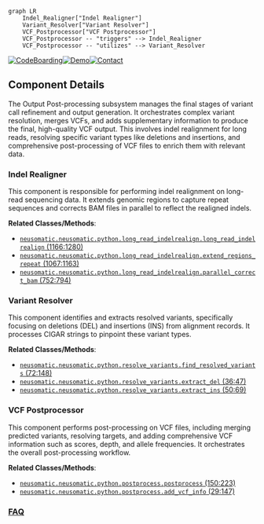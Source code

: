 ```mermaid
graph LR
    Indel_Realigner["Indel Realigner"]
    Variant_Resolver["Variant Resolver"]
    VCF_Postprocessor["VCF Postprocessor"]
    VCF_Postprocessor -- "triggers" --> Indel_Realigner
    VCF_Postprocessor -- "utilizes" --> Variant_Resolver
```
[![CodeBoarding](https://img.shields.io/badge/Generated%20by-CodeBoarding-9cf?style=flat-square)](https://github.com/CodeBoarding/CodeBoarding)[![Demo](https://img.shields.io/badge/Try%20our-Demo-blue?style=flat-square)](https://www.codeboarding.org/demo)[![Contact](https://img.shields.io/badge/Contact%20us%20-%20contact@codeboarding.org-lightgrey?style=flat-square)](mailto:contact@codeboarding.org)

## Component Details

The Output Post-processing subsystem manages the final stages of variant call refinement and output generation. It orchestrates complex variant resolution, merges VCFs, and adds supplementary information to produce the final, high-quality VCF output. This involves indel realignment for long reads, resolving specific variant types like deletions and insertions, and comprehensive post-processing of VCF files to enrich them with relevant data.

### Indel Realigner
This component is responsible for performing indel realignment on long-read sequencing data. It extends genomic regions to capture repeat sequences and corrects BAM files in parallel to reflect the realigned indels.


**Related Classes/Methods**:

- <a href="https://github.com/bioinform/neusomatic/blob/master/neusomatic/python/long_read_indelrealign.py#L1166-L1280" target="_blank" rel="noopener noreferrer">`neusomatic.neusomatic.python.long_read_indelrealign.long_read_indelrealign` (1166:1280)</a>
- <a href="https://github.com/bioinform/neusomatic/blob/master/neusomatic/python/long_read_indelrealign.py#L1067-L1163" target="_blank" rel="noopener noreferrer">`neusomatic.neusomatic.python.long_read_indelrealign.extend_regions_repeat` (1067:1163)</a>
- <a href="https://github.com/bioinform/neusomatic/blob/master/neusomatic/python/long_read_indelrealign.py#L752-L794" target="_blank" rel="noopener noreferrer">`neusomatic.neusomatic.python.long_read_indelrealign.parallel_correct_bam` (752:794)</a>


### Variant Resolver
This component identifies and extracts resolved variants, specifically focusing on deletions (DEL) and insertions (INS) from alignment records. It processes CIGAR strings to pinpoint these variant types.


**Related Classes/Methods**:

- <a href="https://github.com/bioinform/neusomatic/blob/master/neusomatic/python/resolve_variants.py#L72-L148" target="_blank" rel="noopener noreferrer">`neusomatic.neusomatic.python.resolve_variants.find_resolved_variants` (72:148)</a>
- <a href="https://github.com/bioinform/neusomatic/blob/master/neusomatic/python/resolve_variants.py#L36-L47" target="_blank" rel="noopener noreferrer">`neusomatic.neusomatic.python.resolve_variants.extract_del` (36:47)</a>
- <a href="https://github.com/bioinform/neusomatic/blob/master/neusomatic/python/resolve_variants.py#L50-L69" target="_blank" rel="noopener noreferrer">`neusomatic.neusomatic.python.resolve_variants.extract_ins` (50:69)</a>


### VCF Postprocessor
This component performs post-processing on VCF files, including merging predicted variants, resolving targets, and adding comprehensive VCF information such as scores, depth, and allele frequencies. It orchestrates the overall post-processing workflow.


**Related Classes/Methods**:

- <a href="https://github.com/bioinform/neusomatic/blob/master/neusomatic/python/postprocess.py#L150-L223" target="_blank" rel="noopener noreferrer">`neusomatic.neusomatic.python.postprocess.postprocess` (150:223)</a>
- <a href="https://github.com/bioinform/neusomatic/blob/master/neusomatic/python/postprocess.py#L29-L147" target="_blank" rel="noopener noreferrer">`neusomatic.neusomatic.python.postprocess.add_vcf_info` (29:147)</a>




### [FAQ](https://github.com/CodeBoarding/GeneratedOnBoardings/tree/main?tab=readme-ov-file#faq)